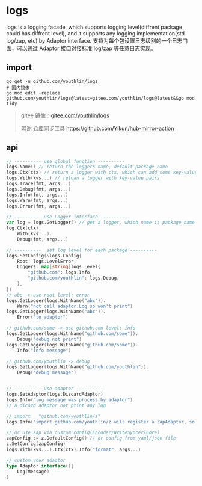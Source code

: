 # logs
logs is a logging facade, which supports logging level(diffrent package could has diffrent level),
and it supports any logging implementation(std log/zap, etc) by Adaptor interface.
支持为每个包设置日志级别的一个日志门面，可以通过 Adaptor 接口对接标准 log/zap 等任意日志实现。

## import
```shell
go get -u github.com/youthlin/logs
# 国内镜像
go mod edit -replace github.com/youthlin/logs@latest=gitee.com/youthlin/logs@latest&&go mod tidy
```
> gitee 镜像：[gitee.com/youthlin/logs](https://gitee.com/youthlin/logs)
>
> 鸣谢 仓库同步工具 https://github.com/Yikun/hub-mirror-action

## api
```go
// ---------- use global function ----------
logs.Name() // return the loggers name, default package name
logs.Ctx(ctx) // return a logger with ctx, which can add some key-value pairs via kv.Add(ctx)
logs.With(kvs...) // retuan a logger with key-value pairs
logs.Trace(fmt, args...)
logs.Debug(fmt, args...)
logs.Info(fmt, args...)
logs.Warn(fmt, args...)
logs.Error(fmt, args...)

// ---------- use Logger interface ----------
var log = logs.GetLogger() // get a logger, which name is package name
log.Ctx(ctx).
    With(kvs...).
    Debug(fmt, args...)

// ----------  set log level for each package ----------
logs.SetConfig(&logs.Config{
    Root: logs.LevelError,
    Loggers: map[string]logs.Level{
        "github.com": logs.Info,
        "github.com/youthlin": logs.Debug,
    },
})
// abc -> use root level: error
logs.GetLogger(logs.WithName("abc")).
    Warn("not call adaptor.Log so won't print")
logs.GetLogger(logs.WithName("abc")).
    Error("to adaptor")

// github.com/some -> use github.com level: info
logs.GetLogger(logs.WithName("github.com/some")).
    Debug("debug not print")
logs.GetLogger(logs.WithName("github.com/some")).
    Info("info message")

// github.com/youthlin -> debug
logs.GetLogger(logs.WithName("github.com/youthlin")).
    Debug("debug message")


// ---------- use adaptor ----------
logs.SetAdaptor(logs.DiscardAdaptor)
logs.Info("log message was process by adaptor")
// a dicard adaptor not ptint any log

// import _ "github.com/youthlin/z"
logs.Info("import github.com/youthlin/z will register a ZapAdaptor, so this message would log by zap")

// or use zap via custom config(Encoder/WriteSyncer/Core)
zapConfig := z.DefaultConfig() // or config from yaml/json file
z.SetConfig(zapConfig)
logs.With(kvs...).Ctx(ctx).Info("format", args...)

// custom your adaptor
type Adaptor interface(){
    Log(Message)
}
```

